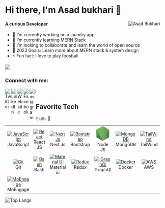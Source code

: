 # Hi there, I'm Asad bukhari 👋

<a href="#asdbukhari-title">
  <img src="https://github-readme-stats.vercel.app/api?username=asdbukhari&show_icons=true&theme=merko&count_private=true&include_all_commits=true" alt="Asad Bukhari"  align="right"/>
</a>

#### A curious Developer

- 🔭 I’m currently working on a laundry app
- 🌱 I’m currently learning MERN Stack
- 👯 I’m looking to collaborate and learn the world of open source
- 🥅 2023 Goals: Learn more about MERN stack & system design
- ⚡ Fun fact: I love to play foosball

![](https://komarev.com/ghpvc/?username=asdbukhari&label=PROFILE+VIEWS)

### Connect with me:

[<img align="left" alt="Twitter" width="20px" src="https://www.iconsdb.com/icons/preview/color/8B9A46/twitter-xxl.png" />](https://twitter.com/asdbukhari)
[<img align="left" alt="LinkedIn" width="20px" src="https://www.iconsdb.com/icons/preview/color/8B9A46/linkedin-3-xxl.png" />](https://www.linkedin.com/in/asdbukhari)
[<img align="left" alt="Website" width="20px" src="https://www.iconsdb.com/icons/preview/color/8B9A46/globe-xxl.png" />](https://asdbukhari.com)
[<img align="left" alt="Facebook" width="20px" src="https://www.iconsdb.com/icons/preview/color/8B9A46/facebook-xxl.png" />](https://www.facebook.com/your_username)
[<img align="left" alt="Instagram" width="20px" src="https://www.iconsdb.com/icons/preview/color/8B9A46/instagram-xxl.png" />](https://www.instagram.com/asad___bukhari/)
<br />


<h2 align="left" id="asdbukhari-tech">Favorite Tech</h2>

> Skills 📝.

<table align="center">
  <tr>
    <td align="center" width="96">
      <a href="#asdbukhari-tech">
        <img src="https://upload.wikimedia.org/wikipedia/commons/thumb/9/99/Unofficial_JavaScript_logo_2.svg/1024px-Unofficial_JavaScript_logo_2.svg.png" width="48" height="48" alt="JavaScript" />
      </a>
      <br>JavaScript
    </td>
    <td align="center" width="96">
      <a href="#asdbukhari-tech">
        <img src="https://brandlogos.net/wp-content/uploads/2020/09/react-logo.png" width="48" height="48" alt="React" />
      </a>
      <br>React JS
    </td>
    <td align="center" width="96"> 
      <a href="#asdbukhari-tech" >
        <img src="https://www.svgrepo.com/show/342062/next-js.svg" width="48" height="40" alt="NextJs" />
      </a>
      <br>Next Js
      </td>
    <td align="center" width="96">
      <a href="#asdbukhari-tech">
        <img src="https://cdn.worldvectorlogo.com/logos/bootstrap-4.svg" width="48" height="48" alt="Bootstrap" />
      </a>
      <br>Bootstrap
    </td>
    <td align="center" width="96">
      <a href="#asdbukhari-tech">
        <img src="https://raw.githubusercontent.com/github/explore/80688e429a7d4ef2fca1e82350fe8e3517d3494d/topics/nodejs/nodejs.png" width="48" height="48" alt="Node JS" />
      </a>
      <br>Node JS
    </td>
     <td align="center" width="96"> 
      <a href="#asdbukhari-tech" >
        <img src="https://i.ibb.co/QXHcMvM/58481021cef1014c0b5e494b.png" width="48" height="48" alt="Mongo DB" />
      </a>
      <br>MongoDB
    </td>
     </td>
        <td align="center" width="96">
      <a href="#asadbukhari-tech">
        <img src="https://upload.wikimedia.org/wikipedia/commons/thumb/d/d5/Tailwind_CSS_Logo.svg/2048px-Tailwind_CSS_Logo.svg.png" width="48" height="48" alt="TailWind" />
      </a>
      <br>TailWind
    </td>
  </tr>
  
  <tr>
    <td align="center" width="96">
      <a href="#asdbukhari-tech" >
        <img src="https://upload.wikimedia.org/wikipedia/commons/thumb/3/3f/Git_icon.svg/1200px-Git_icon.svg.png" width="48" height="48" alt="Git" />
      </a>
      <br>Git
    </td>
        <td align="center" width="96">
      <a href="#asdbukhari-tech">
        <img src="https://bashlogo.com/img/symbol/png/full_colored_dark.png" width="48" height="48" alt="Bash" />
      </a>
      <br>Bash
    </td>
    <td align="center" width="96">
      <a href="#asdbukhari-tech">
        <img src="https://media.zeemly.com/zeemly/product/material-ui.png" width="48" height="48" alt="Material UI" />
      </a>
      <br>Material ui
    </td>
    <td align="center" width="96"> 
      <a href="#asdbukhari-tech" >
        <img src="https://cdn.worldvectorlogo.com/logos/redux.svg" width="48" height="48" alt="Redux" />
      </a>
      <br>Redux
    </td>
      <td align="center" width="96"> 
      <a href="#asdbukhari-tech" >
        <img src="https://www.svgrepo.com/show/373644/graphql.svg" width="48" height="40" alt="GraphQl" />
      </a>
      <br>GraphQl
      </td>
      <td align="center" width="96"> 
      <a href="#asdbukhari-tech" >
        <img src="https://www.svgrepo.com/show/349342/docker.svg" width="48" height="40" alt="Docker" />
      </a>
      <br>Docker
      </td>
      <td align="center" width="96"> 
      <a href="#asdbukhari-tech" >
        <img src="https://www.svgrepo.com/show/373458/aws.svg" width="48" height="40" alt="AWS" />
      </a>
      <br>AWS
      </td>
  </tr>
  <tr>
  <td align="center" width="96"> 
      <a href="#asdbukhari-tech" >
        <img src="https://upload.wikimedia.org/wikipedia/commons/9/9b/Moengage_logo.png" width="48" height="40" alt="MoEngage" />
      </a>
      <br>MoEngage
      </td>
  </tr>

</table>

![Top Langs](https://github-readme-stats.vercel.app/api/top-langs/?username=asdbukhari)
